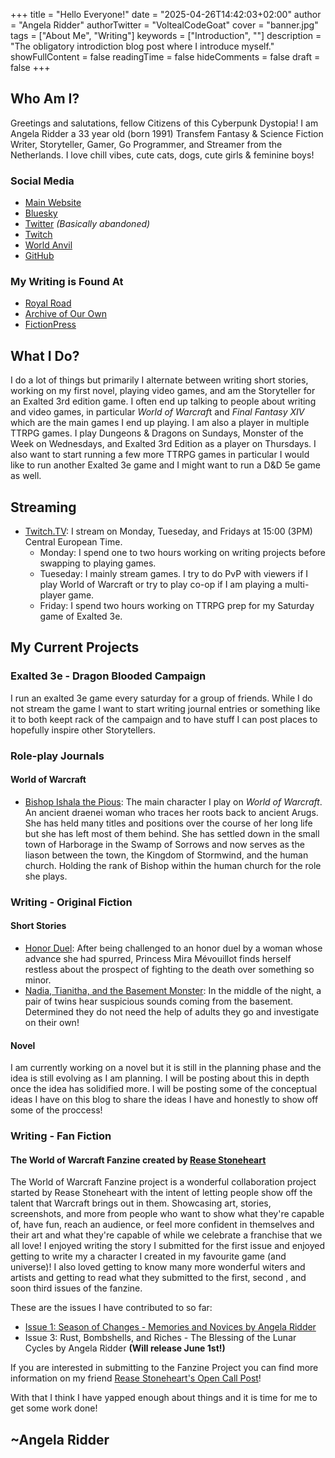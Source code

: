 +++
title = "Hello Everyone!"
date = "2025-04-26T14:42:03+02:00"
author = "Angela Ridder"
authorTwitter = "VoltealCodeGoat"
cover = "banner.jpg"
tags = ["About Me", "Writing"]
keywords = ["Introduction", ""]
description = "The obligatory introdiction blog post where I introduce myself."
showFullContent = false
readingTime = false
hideComments = false
draft = false
+++

## Who Am I?
Greetings and salutations, fellow Citizens of this Cyberpunk Dystopia! I am Angela Ridder a 33 year old (born 1991) Transfem Fantasy & Science Fiction Writer, Storyteller, Gamer, Go Programmer, and Streamer from the Netherlands. I love chill vibes, cute cats, dogs, cute girls & feminine boys!
### Social Media
- [Main Website](https://www.angelaridder.com/)
- [Bluesky](https://bsky.app/profile/angelaridder.com)
- [Twitter](https://x.com/VoltealCodeGoat) *(Basically abandoned)*
- [Twitch](https://www.twitch.tv/erasvolteal)
- [World Anvil](https://www.worldanvil.com/author/AngelaRidder)
- [GitHub](https://github.com/Volteal)
### My Writing is Found At
- [Royal Road](https://www.royalroad.com/profile/651910)
- [Archive of Our Own](https://archiveofourown.org/users/AngelaRidder)
- [FictionPress](https://www.fictionpress.com/u/1174340/)
## What I Do?
I do a lot of things but primarily I alternate between writing short stories, working on my first novel, playing video games, and am the Storyteller for an Exalted 3rd edition game. I often end up talking to people about writing and video games, in particular *World of Warcraf*t and *Final Fantasy XIV* which are the main games I end up playing. I am also a player in multiple TTRPG games. I play Dungeons & Dragons on Sundays, Monster of the Week on Wednesdays, and Exalted 3rd Edition as a player on Thursdays. I also want to start running a few more TTRPG games in particular I would like to run another Exalted 3e game and I might want to run a D&D 5e game as well.  
## Streaming
- [Twitch.TV](https://www.twitch.tv/erasvolteal): I stream on Monday, Tueseday, and Fridays at 15:00 (3PM) Central European Time.
    - Monday: I spend one to two hours working on writing projects before swapping to playing games.
    - Tueseday: I mainly stream games. I try to do PvP with viewers if I play World of Warcraft or try to play co-op if I am playing a multi-player game.
    - Friday: I spend two hours working on TTRPG prep for my Saturday game of Exalted 3e.
## My Current Projects
### Exalted 3e - Dragon Blooded Campaign
I run an exalted 3e game every saturday for a group of friends. While I do not stream the game I want to start writing journal entries or something like it to both keept rack of the campaign and to have stuff I can post places to hopefully inspire other Storytellers. 
### Role-play Journals
#### World of Warcraft
- [Bishop Ishala the Pious](https://ishala.carrd.co/): The main character I play on *World of Warcraft*. An ancient draenei woman who traces her roots back to ancient Arugs. She has held many titles and positions over the course of her long life but she has left most of them behind. She has settled down in the small town of Harborage in the Swamp of Sorrows and now serves as the liason between the town, the Kingdom of Stormwind, and the human church. Holding the rank of Bishop within the human church for the role she plays.
### Writing - Original Fiction
#### Short Stories
- [Honor Duel](https://archiveofourown.org/works/58792786): After being challenged to an honor duel by a woman whose advance she had spurred, Princess Mira Mévouillot finds herself restless about the prospect of fighting to the death over something so minor.
- [Nadia, Tianitha, and the Basement Monster](https://archiveofourown.org/works/58792630): In the middle of the night, a pair of twins hear suspicious sounds coming from the basement. Determined they do not need the help of adults they go and investigate on their own!
#### Novel
I am currently working on a novel but it is still in the planning phase and the idea is still evolving as I am planning. I will be posting about this in depth once the idea has solidified more. I will be posting some of the conceptual ideas I have on this blog to share the ideas I have and honestly to show off some of the proccess! 
### Writing - Fan Fiction
#### The World of Warcraft Fanzine created by [Rease Stoneheart](https://bsky.app/profile/reasestoneheart.bsky.social)
The World of Warcraft Fanzine project is a wonderful collaboration project started by Rease Stoneheart with the intent of letting people show off the talent that Warcraft brings out in them. Showcasing art, stories, screenshots, and more from people who want to show what they're capable of, have fun, reach an audience, or feel more confident in themselves and their art and what they're capable of while we celebrate a franchise that we all love! I enjoyed writing the story I submitted for the first issue and enjoyed getting to write my a character I created in my favourite game (and universe)! I also loved getting to know many more wonderful witers and artists and getting to read what they submitted to the first, second , and soon third issues of the fanzine.

These are the issues I have contributed to so far:
- [Issue 1: Season of Changes - Memories and Novices by Angela Ridder](https://reasestoneheart.gumroad.com/l/fanzineissue1)
- Issue 3: Rust, Bombshells, and Riches - The Blessing of the Lunar Cycles by Angela Ridder **(Will release June 1st!)**

If you are interested in submitting to the Fanzine Project you can find more information on my friend [Rease Stoneheart's Open Call Post](https://reasegaming.substack.com/p/fc9b2db8-747e-405b-8c0d-408b728639b4)!

With that I think I have yapped enough about things and it is time for me to get some work done!

## ~Angela Ridder

